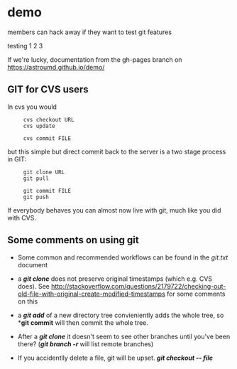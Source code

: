 # demo

members can hack away if they want to test git features 

testing 1 2 3

If we're lucky, documentation from the gh-pages branch on https://astroumd.github.io/demo/

## GIT for CVS users

In cvs you would
```
     cvs checkout URL
     cvs update
     
     cvs commit FILE
```
but this simple but direct commit back to the server is a two stage process in GIT:
```
     git clone URL
     git pull
     
     git commit FILE
     git push
```
If everybody behaves you can almost now live with git, much like you did with CVS.
     

## Some comments on using git

* Some common and recommended workflows can be found in the *git.txt* document

* a ***git clone*** does not preserve original timestamps (which e.g. CVS does). See   http://stackoverflow.com/questions/2179722/checking-out-old-file-with-original-create-modified-timestamps for some comments on this

* a ***git add*** of a new directory tree convieniently adds the whole tree, so ***git commit** will then commit the whole tree.

* After a ***git clone*** it doesn't seem to see other branches until you've been there?   (***git branch -r*** will list remote branches)

* If you accidentlly delete a file, git will be upset. ***git checkout -- file***

